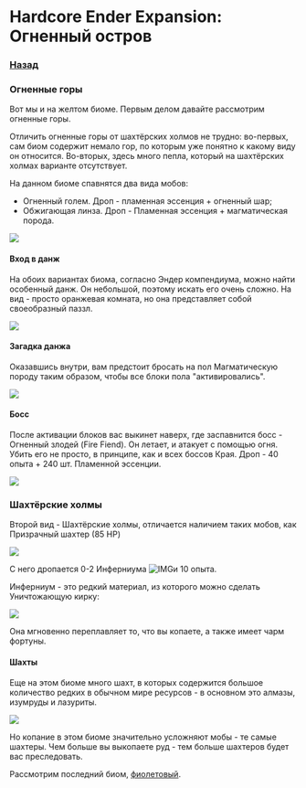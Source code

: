 # Hardcore Ender Expansion: Огненный остров
### [Назад](../../index.md#Биомы)

### Огненные горы
Вот мы и на желтом биоме. Первым делом давайте рассмотрим огненные горы.

Отличить огненные горы от шахтёрских холмов не трудно: во-первых, сам биом содержит немало гор, по которым уже понятно 
к какому виду он относится. Во-вторых, здесь много пепла, который на шахтёрских холмах варианте отсутствует.

На данном биоме спавнятся два вида мобов:

- Огненный голем. Дроп - пламенная эссенция + огненный шар;
- Обжигающая линза. Дроп - Пламенная эссенция + магматическая порода.

![](../../images/fire_islands_preview.jpg)

#### Вход в данж
На обоих вариантах биома, согласно Эндер компендиума, можно найти особенный данж. Он небольшой, поэтому искать 
его очень сложно. На вид - просто оранжевая комната, но она представляет собой своеобразный паззл.

![](../../images/fire_islands_dunge_entry.jpg)

#### Загадка данжа
Оказавшись внутри, вам предстоит бросать на пол Магматическую породу таким образом, чтобы все блоки пола "активировались".

![](../../images/fire_islands_dunge_puzzle.jpg)

#### Босс
После активации блоков вас выкинет наверх, где заспавнится босс - Огненный злодей (Fire Fiend). Он летает, и атакует с 
помощью огня. Убить его не просто, в принципе, как и всех боссов Края. Дроп - 40 опыта + 240 шт. Пламенной эссенции.

![](../../images/fire_islands_dunge_boss.jpg)

### Шахтёрские холмы
Второй вид - Шахтёрские холмы, отличается наличием таких мобов, как Призрачный шахтер (85 HP)

![](../../images/fire_islands_ghost_miner.jpg)

С него дропается 0-2 Инферниума ![IMG](../../images/fire_islands_infernium.jpg)и 10 опыта.

Инферниум - это редкий материал, из которого можно сделать Уничтожающую кирку:

![](../../images/picakxe_of_destruction.jpg)

Она мгновенно переплавляет то, что вы копаете, а также имеет чарм фортуны.

#### Шахты
Еще на этом биоме много шахт, в которых содержится большое количество редких в обычном мире ресурсов - в основном это 
алмазы, изумруды и лазуриты.

![](../../images/fire_islands_digging_hill_shaft.jpg)

Но копание в этом биоме значительно усложняют мобы - те самые шахтеры. Чем больше вы выкопаете руд - тем больше шахтеров будет вас преследовать.    

Рассмотрим последний биом, [фиолетовый](../enchanted_islands/index.md).